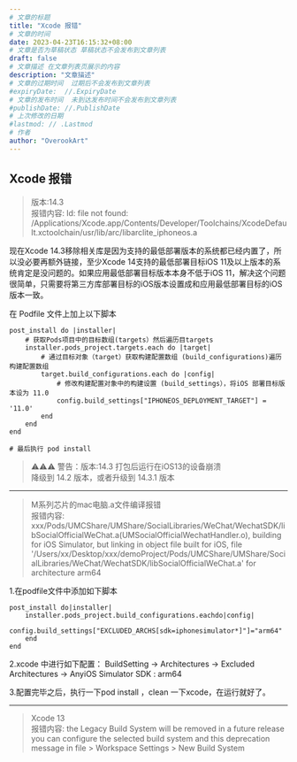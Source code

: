```yaml
---
# 文章的标题
title: "Xcode 报错"
# 文章的时间
date: 2023-04-23T16:15:32+08:00
# 文章是否为草稿状态 草稿状态不会发布到文章列表
draft: false
# 文章描述 在文章列表页展示的内容
description: "文章描述"
# 文章的过期时间  过期后不会发布到文章列表
#expiryDate:  //.ExpiryDate
# 文章的发布时间  未到达发布时间不会发布到文章列表
#publishDate: //.PublishDate
# 上次修改的日期
#lastmod: // .Lastmod
# 作者
author: "OverookArt"
---
```


## Xcode 报错  

> 版本:14.3  
> 报错内容: ld: file not found: /Applications/Xcode.app/Contents/Developer/Toolchains/XcodeDefault.xctoolchain/usr/lib/arc/libarclite_iphoneos.a  

现在Xcode 14.3移除相关库是因为支持的最低部署版本的系统都已经内置了，所以没必要再额外链接，至少Xcode 14支持的最低部署目标iOS 11及以上版本的系统肯定是没问题的。如果应用最低部署目标版本本身不低于iOS 11，解决这个问题很简单，只需要将第三方库部署目标的iOS版本设置成和应用最低部署目标的iOS版本一致。

在 Podfile 文件上加上以下脚本  

``` shell
post_install do |installer|
    # 获取Pods项目中的目标数组(targets）然后遍历目targets
    installer.pods_project.targets.each do |target|
        # 通过目标对象（target）获取构建配置数组 (build_configurations)遍历构建配置数组
        target.build_configurations.each do |config|
            # 修改构建配置对象中的构建设置 (build_settings），将iOS 部署目标版本设为 11.0
            config.build_settings["IPHONEOS_DEPLOYMENT_TARGET"] = '11.0'
        end
    end
end

# 最后执行 pod install
```

> ⚠️⚠️⚠️ 警告：版本:14.3 打包后运行在iOS13的设备崩溃  
> 降级到 14.2 版本，或者升级到 14.3.1 版本  

---

> M系列芯片的mac电脑.a文件编译报错  
> 报错内容: xxx/Pods/UMCShare/UMShare/SocialLibraries/WeChat/WechatSDK/libSocialOfficialWeChat.a(UMSocialOfficialWechatHandler.o), building for iOS Simulator, but linking in object file built for iOS, file '/Users/xx/Desktop/xxx/demoProject/Pods/UMCShare/UMShare/SocialLibraries/WeChat/WechatSDK/libSocialOfficialWeChat.a' for architecture arm64  

1.在podfile文件中添加如下脚本

``` shell
post_install do|installer|
    installer.pods_project.build_configurations.eachdo|config|
        config.build_settings["EXCLUDED_ARCHS[sdk=iphonesimulator*]"]="arm64"
    end
end

```

2.xcode 中进行如下配置：
BuildSetting -> Architectures -> Excluded Architectures ->
AnyiOS Simulator SDK : arm64

3.配置完毕之后，执行一下pod install ，clean 一下xcode，在运行就好了。

---  

> Xcode 13  
> 报错内容: the Legacy Build System will be removed in a future release you can configure the selected build system and this deprecation message in file > Workspace Settings > New Build System
